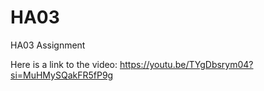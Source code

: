 # HA03
HA03 Assignment

Here is a link to the video: https://youtu.be/TYgDbsrym04?si=MuHMySQakFR5fP9g
